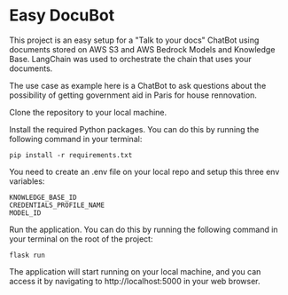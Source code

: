 # Easy DocuBot

This project is an easy setup for a "Talk to your docs" ChatBot using documents stored on AWS S3 and AWS Bedrock Models and Knowledge Base. LangChain was used to orchestrate the chain that uses your documents.

The use case as example here is a ChatBot to ask questions about the possibility of getting government aid in Paris for house rennovation.  

Clone the repository to your local machine.

Install the required Python packages. You can do this by running the following command in your terminal:

```
pip install -r requirements.txt
```

You need to create an .env file on your local repo and setup this three env variables:

```
KNOWLEDGE_BASE_ID
CREDENTIALS_PROFILE_NAME
MODEL_ID
```


Run the application. You can do this by running the following command in your terminal on the root of the project:

```
flask run 
```

The application will start running on your local machine, and you can access it by navigating to http://localhost:5000 in your web browser.